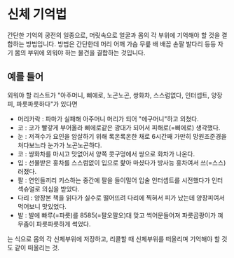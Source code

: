 # 신체 기억법
간단한 기억의 궁전의 일종으로, 머릿속으로 얼굴과 몸의 각 부위에 기억해야 할 것을 결합하는 방법입니다. 방법은 간단한데 머리 어깨 가슴 무릎 배 배꼽 손팔 발다리 등등 자기 몸의 부위에 외워야 하는 물건을 결합하는 것입니다. 

## 예를 들어
외워야 할 리스트가 "아주머니, 삐에로, 노곤노곤, 쌍화차, 스스럼없다, 인터셉트, 양장피, 파릇파릇하다"가 있다면

* 머리카락 : 파마가 실패해 아주머니 머리가 되어 "에구머니"하고 외쳤다.
* 코 : 코가 빨갛게 부어올라 삐에로같은 광대가 되어서 피해로(=삐에로) 생각했다.
* 눈 : 저격수가 요인을 암살하기 위해 록온록온한 채로 6시간째 가만히 망원조준경을 처다보느라 눈가가 노곤노곤하다.
* 코 : 쌍화차를 마시고 맛없어서 양쪽 콧구멍에서 쌍으로 화차가 나온다.
* 입 : 선물받은 홍차를 스스럼없이 입으로 핥아 마셨다가 방사능 홍차여서 쓰(=스스)러졌다.
* 팔 : 연인들끼리 키스하는 중간에 팔을 들이밀어 입술 인터셉트를 시전했다가 인터섹슈얼로 의심을 받았다.
* 다리 : 양장본 책을 읽다가 실수로 떨어뜨려 다리에 찍혀서 피가 났는데 양장피여서 먹어보니 맛있었다.
* 발 : 발에 빠루(=파릇)를 8585(=팔오팔오)대 맞고 썩어문들어져 파릇곰팡이가 껴 무좀이 파릇파릇하게 썩었다.

는 식으로 몸의 각 신체부위에 저장하고, 리콜할 때 신체부위를 떠올리며 기억해야 할 것도 같이 떠올리는 것.